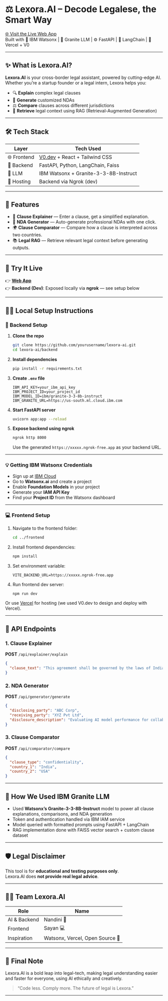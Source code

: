 # ⚖️ Lexora.AI – Decode Legalese, the Smart Way

[🌐 Visit the Live Web App](https://v0-lexora-ai-website-seven.vercel.app/)  
Built with 🧠 IBM Watsonx | 🤖 Granite LLM | ⚙️ FastAPI | 🧪 LangChain | 💅 Vercel + V0

---

## ✨ What is Lexora.AI?

**Lexora.AI** is your cross-border legal assistant, powered by cutting-edge AI. Whether you’re a startup founder or a legal intern, Lexora helps you:

- 🔍 **Explain** complex legal clauses  
- 📑 **Generate** customized NDAs  
- ⚖️ **Compare** clauses across different jurisdictions  
- 🧠 **Retrieve** legal context using RAG (Retrieval-Augmented Generation)  

---

## 🛠️ Tech Stack

| Layer       | Tech Used                            |
|-------------|--------------------------------------|
| 🌐 Frontend | [V0.dev](https://v0.dev) + React + Tailwind CSS |
| 🚀 Backend  | FastAPI, Python, LangChain, Faiss    |
| 🧠 LLM      | IBM Watsonx + Granite-3-3-8B-Instruct |
| 🔌 Hosting  | Backend via Ngrok (dev) | Frontend via Vercel |

---

## 🔮 Features

- 🧾 **Clause Explainer** — Enter a clause, get a simplified explanation.  
- 🤝 **NDA Generator** — Auto-generate professional NDAs with one click.  
- 🌍 **Clause Comparator** — Compare how a clause is interpreted across two countries.  
- 📚 **Legal RAG** — Retrieve relevant legal context before generating outputs.

---

## 🚀 Try It Live

👉 [**Web App**](https://v0-lexora-ai-website-seven.vercel.app/)  
👉 **Backend (Dev)**: Exposed locally via **ngrok** — see setup below

---

## 🧑‍💻 Local Setup Instructions

### 🔂 Backend Setup

1. **Clone the repo**
   ```bash
   git clone https://github.com/yourusername/lexora-ai.git
   cd lexora-ai/backend
   ```

2. **Install dependencies**
   ```bash
   pip install -r requirements.txt
   ```

3. **Create `.env` file**
   ```env
   IBM_API_KEY=your_ibm_api_key
   IBM_PROJECT_ID=your_project_id
   IBM_MODEL_ID=ibm/granite-3-3-8b-instruct
   IBM_GRANITE_URL=https://us-south.ml.cloud.ibm.com
   ```

4. **Start FastAPI server**
   ```bash
   uvicorn app:app --reload
   ```

5. **Expose backend using ngrok**
   ```bash
   ngrok http 8000
   ```
   Use the generated `https://xxxxx.ngrok-free.app` as your backend URL.

---

### 💡 Getting IBM Watsonx Credentials

- Sign up at [IBM Cloud](https://cloud.ibm.com)
- Go to **Watsonx.ai** and create a project
- Enable **Foundation Models** in your project
- Generate your **IAM API Key**
- Find your **Project ID** from the Watsonx dashboard

---

### 💻 Frontend Setup

1. Navigate to the frontend folder:
   ```bash
   cd ../frontend
   ```

2. Install frontend dependencies:
   ```bash
   npm install
   ```

3. Set environment variable:
   ```env
   VITE_BACKEND_URL=https://xxxxx.ngrok-free.app
   ```

4. Run frontend dev server:
   ```bash
   npm run dev
   ```

Or use [Vercel](https://vercel.com) for hosting (we used V0.dev to design and deploy with Vercel).

---

## 🧪 API Endpoints

### 1. Clause Explainer
**POST** `/api/explainer/explain`
```json
{
  "clause_text": "This agreement shall be governed by the laws of India."
}
```

### 2. NDA Generator
**POST** `/api/generator/generate`
```json
{
  "disclosing_party": "ABC Corp",
  "receiving_party": "XYZ Pvt Ltd",
  "disclosure_description": "Evaluating AI model performance for collaboration."
}
```

### 3. Clause Comparator
**POST** `/api/comparator/compare`
```json
{
  "clause_type": "confidentiality",
  "country_1": "India",
  "country_2": "USA"
}
```

---

## 🧠 How We Used IBM Granite LLM

- Used **Watsonx’s Granite-3-3-8B-Instruct** model to power all clause explanations, comparisons, and NDA generation
- Token and authentication handled via IBM IAM service
- Model queried with formatted prompts using FastAPI + LangChain
- RAG implementation done with FAISS vector search + custom clause dataset

---

## 🛡️ Legal Disclaimer

This tool is for **educational and testing purposes only**.  
Lexora.AI does **not provide real legal advice**.

---

## 🧑‍🚀 Team Lexora.AI

| Role         | Name                            |
|--------------|---------------------------------|
| AI & Backend | Nandini 💅                |
| Frontend     | Sayan 💻                |
| Inspiration  | Watsonx, Vercel, Open Source 🧠 |

---

## 💬 Final Note

Lexora.AI is a bold leap into legal-tech, making legal understanding easier and faster for everyone, using AI ethically and creatively.

> “Code less. Comply more. The future of legal is Lexora.”

---
